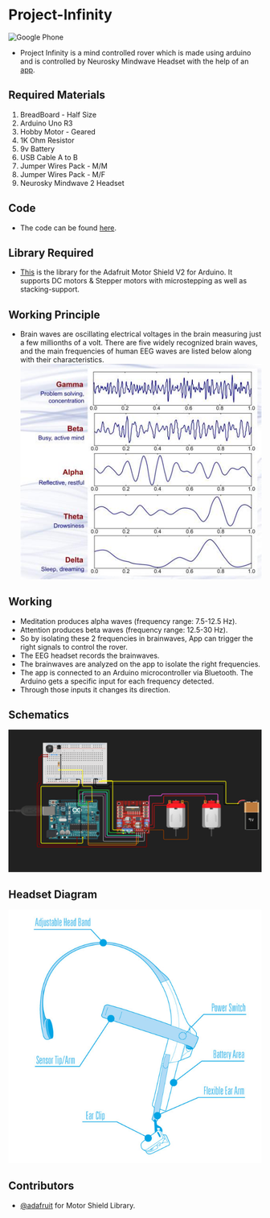 # Project-Infinity
![Google Phone](https://img.shields.io/badge/Android-Lollipop+-blue.svg?logo=google&longCache=true&style=flat-square)
- Project Infinity is a mind controlled rover which is made using arduino and is controlled by  Neurosky Mindwave Headset with the help of an [app](https://github.com/ksdhanjal/Project-Infinity).



## Required Materials
1) BreadBoard - Half Size
2) Arduino Uno R3
3) Hobby Motor - Geared
4) 1K Ohm Resistor
5) 9v Battery
6) USB Cable A to B
7) Jumper Wires Pack - M/M
8) Jumper Wires Pack - M/F
9) Neurosky Mindwave 2 Headset
## Code
- The code can be found [here](https://github.com/arshanwar/Project-Infinity/blob/master/Code/Infinity.ino).
## Library Required
- [This](https://github.com/arshanwar/Project-Infinity/tree/master/Motor%20Shield%20LIbrary) is the library for the Adafruit Motor Shield V2 for Arduino. It supports DC motors & Stepper motors with microstepping as well as stacking-support.
## Working Principle
- Brain waves are oscillating electrical voltages in the brain measuring just a few millionths of a volt. There are five widely recognized brain waves, and the main frequencies of human EEG waves are listed below along with their characteristics.
![EEG WAVES](https://github.com/arshanwar/Project-Infinity/blob/master/EEG%20waves.jpg)
## Working
- Meditation produces alpha waves (frequency range: 7.5-12.5 Hz).
- Attention produces beta waves (frequency range: 12.5-30 Hz).
- So by isolating these 2 frequencies in brainwaves, App can trigger the right signals to control the rover.
- The EEG headset records the brainwaves.
- The brainwaves are analyzed on the app to isolate the right frequencies.
- The app is connected to an Arduino microcontroller via Bluetooth. The Arduino gets a specific input for each frequency detected.
- Through those inputs it changes its direction.
## Schematics
![Schematics Image](https://github.com/arshanwar/Project-Infinity/blob/master/Schematics.png)
## Headset Diagram
![Headset-diagram](https://github.com/arshanwar/Project-Infinity/blob/master/Headset%20Diagram.jpg)
## Contributors
- [@adafruit](https://github.com/adafruit) for Motor Shield Library.
